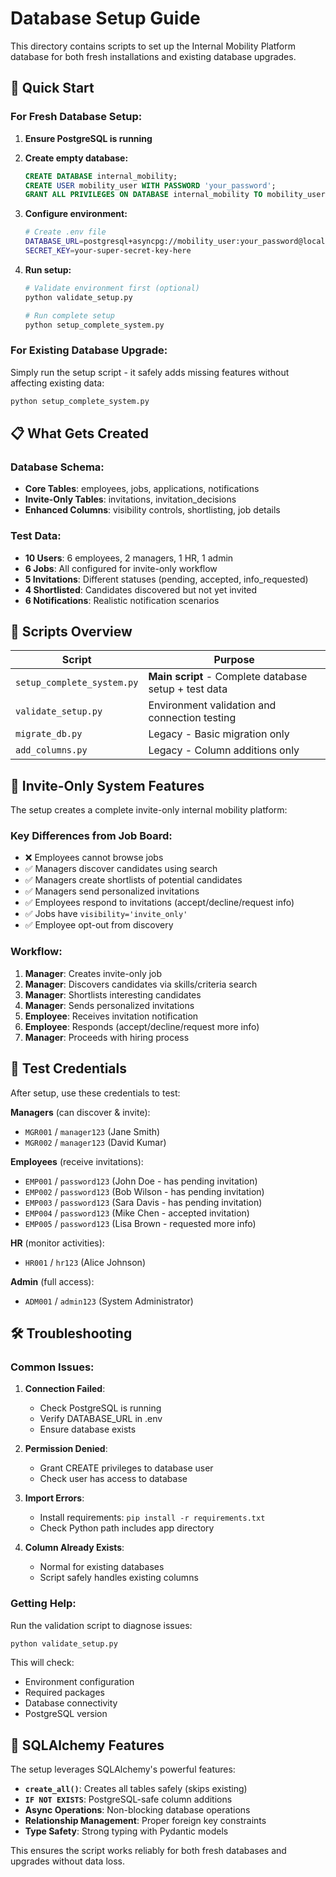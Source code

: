 # Database Setup Guide

This directory contains scripts to set up the Internal Mobility Platform database for both fresh installations and existing database upgrades.

## 🚀 Quick Start

### For Fresh Database Setup:

1. **Ensure PostgreSQL is running**
2. **Create empty database:**
   ```sql
   CREATE DATABASE internal_mobility;
   CREATE USER mobility_user WITH PASSWORD 'your_password';
   GRANT ALL PRIVILEGES ON DATABASE internal_mobility TO mobility_user;
   ```

3. **Configure environment:**
   ```bash
   # Create .env file
   DATABASE_URL=postgresql+asyncpg://mobility_user:your_password@localhost/internal_mobility
   SECRET_KEY=your-super-secret-key-here
   ```

4. **Run setup:**
   ```bash
   # Validate environment first (optional)
   python validate_setup.py
   
   # Run complete setup
   python setup_complete_system.py
   ```

### For Existing Database Upgrade:

Simply run the setup script - it safely adds missing features without affecting existing data:

```bash
python setup_complete_system.py
```

## 📋 What Gets Created

### Database Schema:
- **Core Tables**: employees, jobs, applications, notifications
- **Invite-Only Tables**: invitations, invitation_decisions  
- **Enhanced Columns**: visibility controls, shortlisting, job details

### Test Data:
- **10 Users**: 6 employees, 2 managers, 1 HR, 1 admin
- **6 Jobs**: All configured for invite-only workflow
- **5 Invitations**: Different statuses (pending, accepted, info_requested)
- **4 Shortlisted**: Candidates discovered but not yet invited
- **6 Notifications**: Realistic notification scenarios

## 🔧 Scripts Overview

| Script | Purpose |
|--------|---------|
| `setup_complete_system.py` | **Main script** - Complete database setup + test data |
| `validate_setup.py` | Environment validation and connection testing |
| `migrate_db.py` | Legacy - Basic migration only |
| `add_columns.py` | Legacy - Column additions only |

## 🎯 Invite-Only System Features

The setup creates a complete invite-only internal mobility platform:

### Key Differences from Job Board:
- ❌ Employees cannot browse jobs
- ✅ Managers discover candidates using search
- ✅ Managers create shortlists of potential candidates  
- ✅ Managers send personalized invitations
- ✅ Employees respond to invitations (accept/decline/request info)
- ✅ Jobs have `visibility='invite_only'`
- ✅ Employee opt-out from discovery

### Workflow:
1. **Manager**: Creates invite-only job
2. **Manager**: Discovers candidates via skills/criteria search
3. **Manager**: Shortlists interesting candidates
4. **Manager**: Sends personalized invitations
5. **Employee**: Receives invitation notification
6. **Employee**: Responds (accept/decline/request more info)
7. **Manager**: Proceeds with hiring process

## 🔐 Test Credentials

After setup, use these credentials to test:

**Managers** (can discover & invite):
- `MGR001` / `manager123` (Jane Smith)
- `MGR002` / `manager123` (David Kumar)

**Employees** (receive invitations):
- `EMP001` / `password123` (John Doe - has pending invitation)
- `EMP002` / `password123` (Bob Wilson - has pending invitation)
- `EMP003` / `password123` (Sara Davis - has pending invitation)
- `EMP004` / `password123` (Mike Chen - accepted invitation)
- `EMP005` / `password123` (Lisa Brown - requested more info)

**HR** (monitor activities):
- `HR001` / `hr123` (Alice Johnson)

**Admin** (full access):
- `ADM001` / `admin123` (System Administrator)

## 🛠️ Troubleshooting

### Common Issues:

1. **Connection Failed**: 
   - Check PostgreSQL is running
   - Verify DATABASE_URL in .env
   - Ensure database exists

2. **Permission Denied**:
   - Grant CREATE privileges to database user
   - Check user has access to database

3. **Import Errors**:
   - Install requirements: `pip install -r requirements.txt`
   - Check Python path includes app directory

4. **Column Already Exists**:
   - Normal for existing databases
   - Script safely handles existing columns

### Getting Help:

Run the validation script to diagnose issues:
```bash
python validate_setup.py
```

This will check:
- Environment configuration
- Required packages
- Database connectivity
- PostgreSQL version

## 🔄 SQLAlchemy Features

The setup leverages SQLAlchemy's powerful features:

- **`create_all()`**: Creates all tables safely (skips existing)
- **`IF NOT EXISTS`**: PostgreSQL-safe column additions
- **Async Operations**: Non-blocking database operations
- **Relationship Management**: Proper foreign key constraints
- **Type Safety**: Strong typing with Pydantic models

This ensures the script works reliably for both fresh databases and upgrades without data loss.
